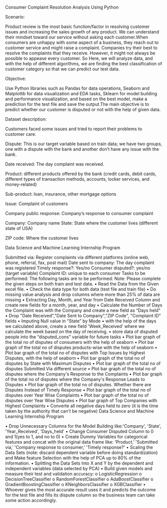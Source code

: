 Consumer Complaint Resolution Analysis Using Python


Scenario:

Product review is the most basic function/factor in resolving customer issues and increasing the sales growth of any product. We can understand their mindset toward our service without asking each customer.When consumers are unhappy with some aspect of a business, they reach out to customer service and might raise a complaint. Companies try their best to resolve the complaints that they receive. However, it might not always be possible to appease every customer. So Here, we will analyze data, and with the help of different algorithms, we are finding the best classification of customer category so that we can predict our test data.


Objective:

Use Python libraries such as Pandas for data operations, Seaborn and Matplotlib for data visualization and EDA tasks, Sklearn for model building and performance visualization, and based on the best model, make a prediction for the test file and save the output.The main objective is to predict whether our customer is disputed or not with the help of given data.


Dataset description:

Customers faced some issues and tried to report their problems to customer care.

Dispute:
This is our target variable based on train data; we have two groups, one with a dispute with the bank and another don’t have any issue with the bank.

Date received:
The day complaint was received.

Product: different products offered by the bank (credit cards, debit cards, different types of transaction methods, accounts, locker services, and money-related)

Sub-product: loan, insurance, other mortgage options

Issue: Complaint of customers

Company public response: Company’s response to consumer complaint

Company: Company name
State: State where the customer lives (different state of USA)

ZIP code: Where the customer lives

Data Science and Machine Learning Internship Program

Submitted via: Register complaints via different platforms (online web, phone, referral, fax, post
mail)
Date sent to company: The day complaint was registered
Timely response?: Yes/no
Consumer disputed?: yes/no (target variable)
Complaint ID: unique to each consumer
Tasks to be performed:
The following tasks are to be performed:
Note: Please complete the given steps on both train and test data.
• Read the Data from the Given excel file.
• Check the data type for both data (test file and train file)
• Do missing value analysis and drop columns where more than 25% of data are missing
• Extracting Day, Month, and Year from Date Received Column and create new fields for a
month, year, and day
• Calculate the Number of Days the Complaint was with the Company and create a new
field as “Days held”
• Drop "Date Received","Date Sent to Company","ZIP Code", "Complaint ID" fields
• Imputing Null value in “State” by Mode
• with the help of the days we calculated above, create a new field 'Week_Received' where
we calculate the week based on the day of receiving.
• store data of disputed people into the “disputed_cons” variable for future tasks
• Plot bar graph of the total no of disputes of consumers with the help of seaborn
• Plot bar graph of the total no of disputes products-wise with the help of seaborn
• Plot bar graph of the total no of disputes with Top Issues by Highest Disputes, with the
help of seaborn
• Plot bar graph of the total no of disputes by State with Maximum Disputes
• Plot bar graph of the total no of disputes Submitted Via different source
• Plot bar graph of the total no of disputes where the Company's Response to the
Complaints
• Plot bar graph of the total no of disputes where the Company's Response Leads to
Disputes
• Plot bar graph of the total no of disputes. Whether there are Disputes Instead of Timely
Response
• Plot bar graph of the total no of disputes over Year Wise Complaints
• Plot bar graph of the total no of disputes over Year Wise Disputes
• Plot bar graph of Top Companies with Highest Complaints
• Converte all negative days held to zero (it is the time taken by the authority that can't be
negative)
Data Science and Machine Learning Internship Program

• Drop Unnecessary Columns for the Model Building
like:'Company', 'State', 'Year_Received', 'Days_held'
• Change Consumer Disputed Column to 0 and 1(yes to 1, and no to 0)
• Create Dummy Variables for categorical features and concat with the original data frame
like: 'Product,’ 'Submitted via,’ 'Company response to consumer,’ 'Timely response?'
• Scaling the Data Sets (note: discard dependent variable before doing standardization)
and Make feature Selection with the help of PCA up to 80% of the information.
• Splitting the Data Sets Into X and Y by the dependent and independent variables (data
selected by PCA)
• Build given models and measure their test and validation accuracy:
o LogisticRegression
o DecisionTreeClassifier
o RandomForestClassifier
o AdaBoostClassifier
o GradientBoostingClassifier
o KNeighborsClassifier
o XGBClassifier
• Whoever gives the most accurate result uses it and predicts the outcome for the test file
and fills its dispute column so the business team can take some action accordingly.
